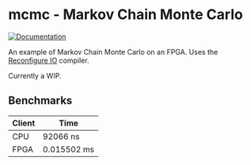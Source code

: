 # mcmc - Markov Chain Monte Carlo

[![Documentation](https://godoc.org/github.com/ReconfigureIO/mcmc?status.svg)](http://godoc.org/github.com/ReconfigureIO/mcmc)

An example of Markov Chain Monte Carlo on an FPGA. Uses the [Reconfigure IO](http://docs.reconfigure.io/features.html) compiler.

Currently a WIP.

## Benchmarks

| Client | Time |
| ------ | ---- |
| CPU | 92066 ns |
| FPGA | 0.015502 ms |
